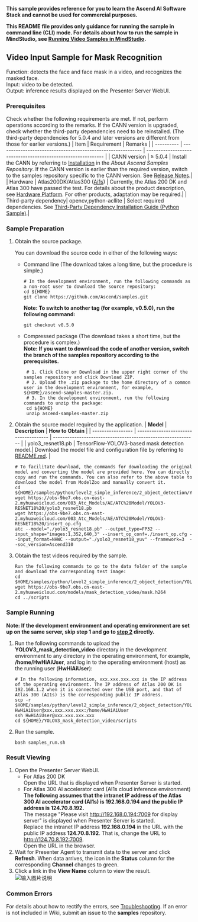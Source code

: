 **This sample provides reference for you to learn the Ascend AI Software Stack and cannot be used for commercial purposes.**

**This README file provides only guidance for running the sample in command line (CLI) mode. For details about how to run the sample in MindStudio, see [Running Video Samples in MindStudio](https://github.com/Ascend/samples/wikis/Mindstudio%20running%20sample%20guide/Running%20Video%20Samples%20in%20MindStudio).**

## Video Input Sample for Mask Recognition
Function: detects the face and face mask in a video, and recognizes the masked face.  
Input: video to be detected.   
Output: inference results displayed on the Presenter Server WebUI.

### Prerequisites
Check whether the following requirements are met. If not, perform operations according to the remarks. If the CANN version is upgraded, check whether the third-party dependencies need to be reinstalled. (The third-party dependencies for 5.0.4 and later versions are different from those for earlier versions.)
| Item      | Requirement                                                        | Remarks                                                        |
| ---------- | ------------------------------------------------------------ | ------------------------------------------------------------ |
| CANN version  | ≥ 5.0.4                                                    | Install the CANN by referring to [Installation](https://github.com/Ascend/samples#%E5%AE%89%E8%A3%85) in the *About Ascend Samples Repository*. If the CANN version is earlier than the required version, switch to the samples repository specific to the CANN version. See [Release Notes](https://github.com/Ascend/samples/blob/master/README.md).|
| Hardware  | Atlas200DK/Atlas300 ([Ai1s](https://support.huaweicloud.com/productdesc-ecs/ecs_01_0047.html#ecs_01_0047__section78423209366)) | Currently, the Atlas 200 DK and Atlas 300 have passed the test. For details about the product description, see [Hardware Platform](https://ascend.huawei.com/en/#/hardware/product). For other products, adaptation may be required.|
| Third-party dependency| opencv,python-acllite                                        | Select required dependencies. See [Third-Party Dependency Installation Guide (Python Sample)](https://github.com/Ascend/samples/tree/master/python/environment).|

### Sample Preparation

1. Obtain the source package.

   You can download the source code in either of the following ways:  
    - Command line (The download takes a long time, but the procedure is simple.)
       ```    
       # In the development environment, run the following commands as a non-root user to download the source repository:   
       cd ${HOME}     
       git clone https://github.com/Ascend/samples.git
       ```
       **Note: To switch to another tag (for example, v0.5.0), run the following command:**
       ```
       git checkout v0.5.0
       ```
    - Compressed package (The download takes a short time, but the procedure is complex.)  
       **Note: If you want to download the code of another version, switch the branch of the samples repository according to the prerequisites.**  
       ``` 
        # 1. Click Clone or Download in the upper right corner of the samples repository and click Download ZIP.   
        # 2. Upload the .zip package to the home directory of a common user in the development environment, for example, ${HOME}/ascend-samples-master.zip.    
        # 3. In the development environment, run the following commands to unzip the package:    
        cd ${HOME}    
        unzip ascend-samples-master.zip
       ```

2. Obtain the source model required by the application.
    | **Model**     | **Description**                         | **How to Obtain**                                            |
    | ----------------- | ------------------------------------- | ------------------------------------------------------------ |
    | yolo3_resnet18.pb | TensorFlow-YOLOV3-based mask detection model.| Download the model file and configuration file by referring to [README.md](https://github.com/Ascend/ModelZoo-TensorFlow/tree/master/TensorFlow/contrib/cv/yolov3_resnet18/ATC_yolo3_resnet18_tf_AE). |

    ```
    # To facilitate download, the commands for downloading the original model and converting the model are provided here. You can directly copy and run the commands. You can also refer to the above table to download the model from ModelZoo and manually convert it.    
    cd ${HOME}/samples/python/level2_simple_inference/2_object_detection/YOLOV3_mask_detection_video/model    
    wget https://obs-9be7.obs.cn-east-2.myhuaweicloud.com/003_Atc_Models/AE/ATC%20Model/YOLOV3-RESNET18%20/yolo3_resnet18.pb    
    wget https://obs-9be7.obs.cn-east-2.myhuaweicloud.com/003_Atc_Models/AE/ATC%20Model/YOLOV3-RESNET18%20/insert_op.cfg
    atc --model="./yolo3_resnet18.pb" --output_type=FP32 --input_shape="images:1,352,640,3" --insert_op_conf=./insert_op.cfg --input_format=NHWC --output="./yolo3_resnet18_yuv" --framework=3  --soc_version=Ascend310
    ```

3. Obtain the test videos required by the sample.
    ```
    Run the following commands to go to the data folder of the sample and download the corresponding test image:
    cd $HOME/samples/python/level2_simple_inference/2_object_detection/YOLOV3_mask_detection_video/data
    wget https://obs-9be7.obs.cn-east-2.myhuaweicloud.com/models/mask_detection_video/mask.h264
    cd ../scripts
    ```
### Sample Running

**Note: If the development environment and operating environment are set up on the same server, skip step 1 and go to [step 2](#step_2) directly.**  

1. Run the following commands to upload the **YOLOV3_mask_detection_video** directory in the development environment to any directory in the operating environment, for example, **/home/HwHiAiUser**, and log in to the operating environment (host) as the running user (**HwHiAiUser**):
    ```
    # In the following information, xxx.xxx.xxx.xxx is the IP address of the operating environment. The IP address of Atlas 200 DK is 192.168.1.2 when it is connected over the USB port, and that of Atlas 300 (AI1s) is the corresponding public IP address.
    scp -r $HOME/samples/python/level2_simple_inference/2_object_detection/YOLOV3_mask_detection_video HwHiAiUser@xxx.xxx.xxx.xxx:/home/HwHiAiUser
    ssh HwHiAiUser@xxx.xxx.xxx.xxx
    cd ${HOME}/YOLOV3_mask_detection_video/scripts    
    ```

2. Run the sample.
   ```
   bash samples_run.sh
   ```

### Result Viewing

1. Open the Presenter Server WebUI.   
   - For Atlas 200 DK   
      Open the URL that is displayed when Presenter Server is started.    
   - For Atlas 300 AI accelerator card (AI1s cloud inference environment)   
      **The following assumes that the intranet IP address of the Atlas 300 AI accelerator card (AI1s) is 192.168.0.194 and the public IP address is 124.70.8.192.**     
      The message "Please visit http://192.168.0.194:7009 for display server" is displayed when Presenter Server is started.    
      Replace the intranet IP address **192.168.0.194** in the URL with the public IP address **124.70.8.192**. That is, change the URL to http://124.70.8.192:7009.      
      Open the URL in the browser.     
2. Wait for Presenter Agent to transmit data to the server and click **Refresh**. When data arrives, the icon in the **Status** column for the corresponding **Channel** changes to green.    
3. Click a link in the **View Name** column to view the result.     
![输入图片说明](https://images.gitee.com/uploads/images/2021/1029/162650_0e2aca00_8083019.png "微信图片_20211029162628.png")

### Common Errors
For details about how to rectify the errors, see [Troubleshooting](https://github.com/Ascend/samples/wikis/%E5%B8%B8%E8%A7%81%E9%97%AE%E9%A2%98%E5%AE%9A%E4%BD%8D/%E4%BB%8B%E7%BB%8D). If an error is not included in Wiki, submit an issue to the **samples** repository.
